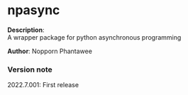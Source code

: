 # npasync

**Description**:  
A wrapper package for python asynchronous programming

**Author**: Nopporn Phantawee

### Version note
2022.7.001: First release